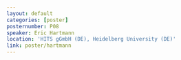 ```yaml
---
layout: default
categories: [poster]
posternumber: P08
speaker: Eric Hartmann
location: 'HITS gGmbH (DE), Heidelberg University (DE)'
link: poster/hartmann
---
```

